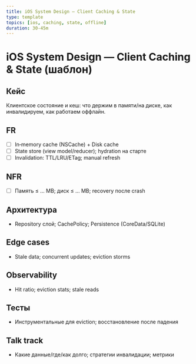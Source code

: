 ```yaml
---
title: iOS System Design — Client Caching & State
type: template
topics: [ios, caching, state, offline]
duration: 30-45m
---
```


# iOS System Design — Client Caching & State (шаблон)

## Кейс
Клиентское состояние и кеш: что держим в памяти/на диске, как инвалидируем, как работаем оффлайн.

## FR
- [ ] In‑memory cache (NSCache) + Disk cache
- [ ] State store (view model/reducer); hydration на старте
- [ ] Invalidation: TTL/LRU/ETag; manual refresh

## NFR
- [ ] Память ≤ … MB; диск ≤ … MB; recovery после crash

## Архитектура
- Repository слой; CachePolicy; Persistence (CoreData/SQLite)

## Edge cases
- Stale data; concurrent updates; eviction storms

## Observability
- Hit ratio; eviction stats; stale reads

## Тесты
- Инструментальные для eviction; восстановление после падения

## Talk track
- Какие данные/где/как долго; стратегии инвалидации; метрики

